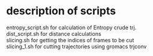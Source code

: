 # description of scripts

entropy_script.sh  <t/>   for calculation of Entropy crude trj.               <br/>
dist_script.sh        for distance calculations                           <br/>
slicing.sh            for getting the indices of frames to be cut         <br/>
slicing_1.sh 	        for cutting trajectories using gromacs trjconv      <br/>
